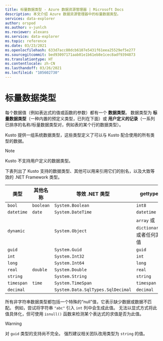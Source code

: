 ```yaml
---
title: 标量数据类型 - Azure 数据资源管理器 | Microsoft Docs
description: 本文介绍 Azure 数据资源管理器中的标量数据类型。
services: data-explorer
author: orspod
ms.author: v-junlch
ms.reviewer: alexans
ms.service: data-explorer
ms.topic: reference
ms.date: 03/23/2021
ms.openlocfilehash: 633d7acc80dcb6107e5431f61eea25529ef5e277
ms.sourcegitcommit: bed93097171aab01e1b61eb8e1cec8adf9394873
ms.translationtype: HT
ms.contentlocale: zh-CN
ms.lasthandoff: 03/26/2021
ms.locfileid: "105602730"
---
```

# <a name="scalar-data-types"></a>标量数据类型

每个数据值（例如表达式的值或函数的参数）都有一个 **数据类型**。 数据类型为 **标量数据类型**（一种内置的预定义类型，已列在下面）或 **用户定义的记录**（一系列已排序的名称/标量数据类型对，例如表的某个行的数据类型）。

Kusto 提供一组系统数据类型，这些类型定义了可以与 Kusto 配合使用的所有类型的数据。

> [!NOTE]
> Kusto 不支持用户定义的数据类型。

下表列出了 Kusto 支持的数据类型、其他可以用来引用它们的别名，以及大致等效的 .NET Framework 类型。

| 类型       | 其他名称   | 等效 .NET 类型              | gettype()   |
| ---------- | -------------------- | --------------------------------- | ----------- |
| `bool`     | `boolean`            | `System.Boolean`                  | `int8`      |
| `datetime` | `date`               | `System.DateTime`                 | `datetime`  |
| `dynamic`  |                      | `System.Object`                   | `array` 或 `dictionary`，或者任何其他值 |
| `guid`     |                      | `System.Guid`                     | `guid`      |
| `int`      |                      | `System.Int32`                    | `int`       |
| `long`     |                      | `System.Int64`                    | `long`      |
| `real`     | `double`             | `System.Double`                   | `real`      |
| `string`   |                      | `System.String`                   | `string`    |
| `timespan` | `time`               | `System.TimeSpan`                 | `timespan`  |
| `decimal`  |                      | `System.Data.SqlTypes.SqlDecimal` | `decimal`   |

所有非字符串数据类型都包括一个特殊的“null”值，它表示缺少数据或数据不匹配。 例如，尝试将字符串 `"abc"` 引入 `int` 列中会生成此值。
无法以显式方式将此值具体化，但可使用 `isnull()` 函数来检测某个表达式的求值是否为此值。

> [!WARNING]
> 对 `guid` 类型的支持尚不完全。
> 强烈建议相关团队改用类型为 `string` 的值。
